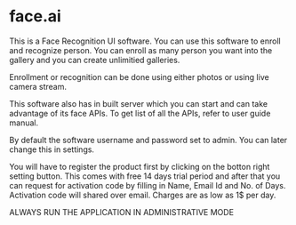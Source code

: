 # face.ai

This is a Face Recognition UI software. You can use this software to enroll and recognize person. You can enroll as many person you want into the gallery and you can create unlimitied galleries. 

Enrollment or recognition can be done using either photos or using live camera stream. 

This software also has in built server which you can start and can take advantage of its face APIs. To get list of all the APIs, refer to user guide manual.

By default the software username and password set to admin. You can later change this in settings.

You will have to register the product first by clicking on the botton right setting button. This comes with free 14 days trial period and after that you can request for activation code by filling in Name, Email Id and No. of Days. Activation code will shared over email. Charges are as low as 1$ per day.

ALWAYS RUN THE APPLICATION IN ADMINISTRATIVE MODE
